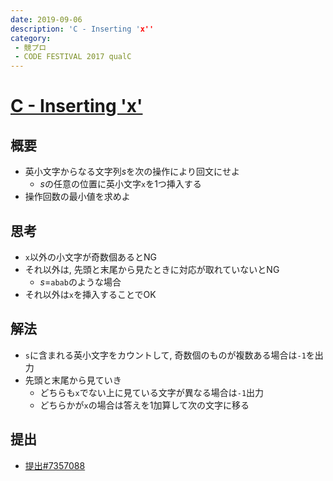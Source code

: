 ```yaml
---
date: 2019-09-06
description: 'C - Inserting 'x''
category:
 - 競プロ
 - CODE FESTIVAL 2017 qualC
---
```


# [C - Inserting 'x'](https://atcoder.jp/contests/code-festival-2017-qualc/tasks/code_festival_2017_qualc_c)

## 概要
 - 英小文字からなる文字列$s$を次の操作により回文にせよ
   - $s$の任意の位置に英小文字`x`を1つ挿入する
 - 操作回数の最小値を求めよ

## 思考
 - `x`以外の小文字が奇数個あるとNG
 - それ以外は, 先頭と末尾から見たときに対応が取れていないとNG
   - $s$=`abab`のような場合
 - それ以外は`x`を挿入することでOK

## 解法
 - `s`に含まれる英小文字をカウントして, 奇数個のものが複数ある場合は`-1`を出力
 - 先頭と末尾から見ていき
   - どちらも`x`でない上に見ている文字が異なる場合は`-1`出力
   - どちらかが`x`の場合は答えを1加算して次の文字に移る

## 提出
 - [提出#7357088](https://atcoder.jp/contests/code-festival-2017-qualc/submissions/7357088)